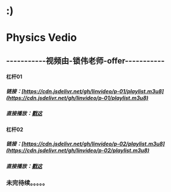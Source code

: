 # :)
# Physics Vedio
## -----------视频由-锁伟老师-offer-----------



#### 杠杆01

##### 链接：[https://cdn.jsdelivr.net/gh/linvideo/p-01/playlist.m3u8](https://cdn.jsdelivr.net/gh/linvideo/p-01/playlist.m3u8)

##### 直接播放：[戳这](https://www.m3u8play.com/?play=https://cdn.jsdelivr.net/gh/linvideo/p-01/playlist.m3u8)

#### 杠杆02

##### 链接：[https://cdn.jsdelivr.net/gh/linvideo/p-02/playlist.m3u8](https://cdn.jsdelivr.net/gh/linvideo/p-02/playlist.m3u8)

##### 直接播放：[戳这](https://www.m3u8play.com/?play=https://cdn.jsdelivr.net/gh/linvideo/p-02/playlist.m3u8)



### 未完待续。。。。。
